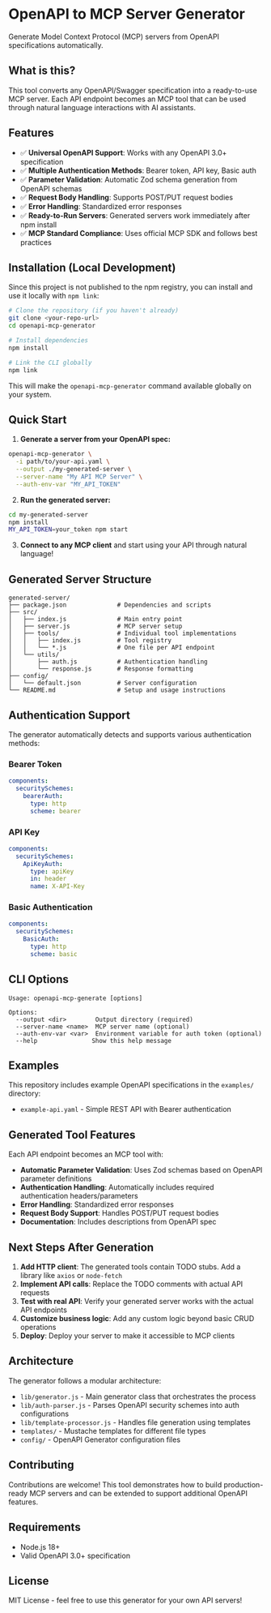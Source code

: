 # OpenAPI to MCP Server Generator

Generate Model Context Protocol (MCP) servers from OpenAPI specifications automatically.

## What is this?

This tool converts any OpenAPI/Swagger specification into a ready-to-use MCP server. Each API endpoint becomes an MCP tool that can be used through natural language interactions with AI assistants.

## Features

- ✅ **Universal OpenAPI Support**: Works with any OpenAPI 3.0+ specification
- ✅ **Multiple Authentication Methods**: Bearer token, API key, Basic auth
- ✅ **Parameter Validation**: Automatic Zod schema generation from OpenAPI schemas
- ✅ **Request Body Handling**: Supports POST/PUT request bodies
- ✅ **Error Handling**: Standardized error responses
- ✅ **Ready-to-Run Servers**: Generated servers work immediately after npm install
- ✅ **MCP Standard Compliance**: Uses official MCP SDK and follows best practices

## Installation (Local Development)

Since this project is not published to the npm registry, you can install and use it locally with `npm link`:

```sh
# Clone the repository (if you haven't already)
git clone <your-repo-url>
cd openapi-mcp-generator

# Install dependencies
npm install

# Link the CLI globally
npm link
```

This will make the `openapi-mcp-generator` command available globally on your system.

## Quick Start

1. **Generate a server from your OpenAPI spec:**

```bash
openapi-mcp-generator \
  -i path/to/your-api.yaml \
  --output ./my-generated-server \
  --server-name "My API MCP Server" \
  --auth-env-var "MY_API_TOKEN"
```

2. **Run the generated server:**

```bash
cd my-generated-server
npm install
MY_API_TOKEN=your_token npm start
```

3. **Connect to any MCP client** and start using your API through natural language!

## Generated Server Structure

```
generated-server/
├── package.json              # Dependencies and scripts
├── src/
│   ├── index.js              # Main entry point
│   ├── server.js             # MCP server setup
│   ├── tools/                # Individual tool implementations
│   │   ├── index.js          # Tool registry
│   │   └── *.js              # One file per API endpoint
│   └── utils/
│       ├── auth.js           # Authentication handling
│       └── response.js       # Response formatting
├── config/
│   └── default.json          # Server configuration
└── README.md                 # Setup and usage instructions
```

## Authentication Support

The generator automatically detects and supports various authentication methods:

### Bearer Token

```yaml
components:
  securitySchemes:
    bearerAuth:
      type: http
      scheme: bearer
```

### API Key

```yaml
components:
  securitySchemes:
    ApiKeyAuth:
      type: apiKey
      in: header
      name: X-API-Key
```

### Basic Authentication

```yaml
components:
  securitySchemes:
    BasicAuth:
      type: http
      scheme: basic
```

## CLI Options

```
Usage: openapi-mcp-generate [options]

Options:
  --output <dir>        Output directory (required)
  --server-name <name>  MCP server name (optional)
  --auth-env-var <var>  Environment variable for auth token (optional)
  --help               Show this help message
```

## Examples

This repository includes example OpenAPI specifications in the `examples/` directory:

- `example-api.yaml` - Simple REST API with Bearer authentication

## Generated Tool Features

Each API endpoint becomes an MCP tool with:

- **Automatic Parameter Validation**: Uses Zod schemas based on OpenAPI parameter definitions
- **Authentication Handling**: Automatically includes required authentication headers/parameters
- **Error Handling**: Standardized error responses
- **Request Body Support**: Handles POST/PUT request bodies
- **Documentation**: Includes descriptions from OpenAPI spec

## Next Steps After Generation

1. **Add HTTP client**: The generated tools contain TODO stubs. Add a library like `axios` or `node-fetch`
2. **Implement API calls**: Replace the TODO comments with actual API requests
3. **Test with real API**: Verify your generated server works with the actual API endpoints
4. **Customize business logic**: Add any custom logic beyond basic CRUD operations
5. **Deploy**: Deploy your server to make it accessible to MCP clients

## Architecture

The generator follows a modular architecture:

- `lib/generator.js` - Main generator class that orchestrates the process
- `lib/auth-parser.js` - Parses OpenAPI security schemes into auth configurations
- `lib/template-processor.js` - Handles file generation using templates
- `templates/` - Mustache templates for different file types
- `config/` - OpenAPI Generator configuration files

## Contributing

Contributions are welcome! This tool demonstrates how to build production-ready MCP servers and can be extended to support additional OpenAPI features.

## Requirements

- Node.js 18+
- Valid OpenAPI 3.0+ specification

## License

MIT License - feel free to use this generator for your own API servers!
